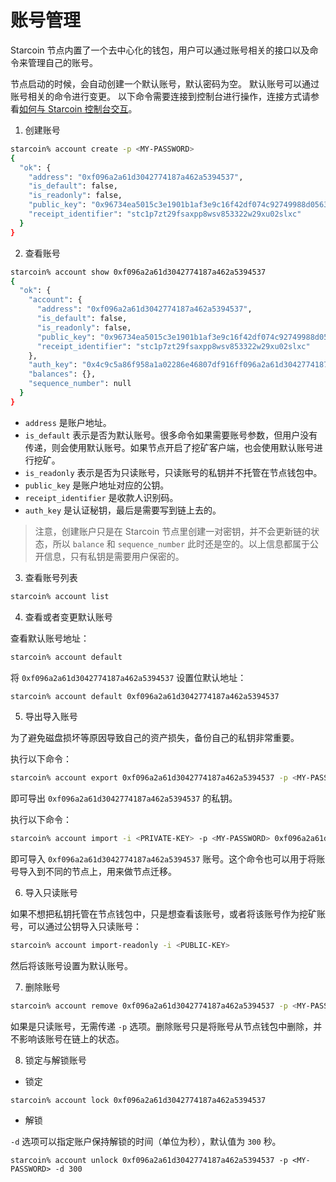 # 账号管理

Starcoin 节点内置了一个去中心化的钱包，用户可以通过账号相关的接口以及命令来管理自己的账号。

节点启动的时候，会自动创建一个默认账号，默认密码为空。
默认账号可以通过账号相关的命令进行变更。
以下命令需要连接到控制台进行操作，连接方式请参看[如何与 Starcoin 控制台交互](../setup/starcoin-console)。

 1. 创建账号

```bash
starcoin% account create -p <MY-PASSWORD>
{
  "ok": {
    "address": "0xf096a2a61d3042774187a462a5394537",
    "is_default": false,
    "is_readonly": false,
    "public_key": "0x96734ea5015c3e1901b1af3e9c16f42df074c92749988d0563be3f5df65c2da6",
    "receipt_identifier": "stc1p7zt29fsaxpp8wsv853322w29xu02slxc"
  }
}
```

2. 查看账号

```bash
starcoin% account show 0xf096a2a61d3042774187a462a5394537
{
  "ok": {
    "account": {
      "address": "0xf096a2a61d3042774187a462a5394537",
      "is_default": false,
      "is_readonly": false,
      "public_key": "0x96734ea5015c3e1901b1af3e9c16f42df074c92749988d0563be3f5df65c2da6",
      "receipt_identifier": "stc1p7zt29fsaxpp8wsv853322w29xu02slxc"
    },
    "auth_key": "0x4c9c5a86f958a1a02286e46807df916ff096a2a61d3042774187a462a5394537",
    "balances": {},
    "sequence_number": null
  }
}
```

- `address` 是账户地址。
- `is_default` 表示是否为默认账号。很多命令如果需要账号参数，但用户没有传递，则会使用默认账号。如果节点开启了挖矿客户端，也会使用默认账号进行挖矿。
- `is_readonly` 表示是否为只读账号，只读账号的私钥并不托管在节点钱包中。
- `public_key` 是账户地址对应的公钥。
- `receipt_identifier` 是收款人识别码。
- `auth_key` 是认证秘钥，最后是需要写到链上去的。

> 注意，创建账户只是在 Starcoin 节点里创建一对密钥，并不会更新链的状态，所以 `balance` 和 `sequence_number` 此时还是空的。以上信息都属于公开信息，只有私钥是需要用户保密的。

3. 查看账号列表

```bash
starcoin% account list
```

4. 查看或者变更默认账号

查看默认账号地址：

```bash
starcoin% account default
```

将 `0xf096a2a61d3042774187a462a5394537` 设置位默认地址：

```bash
starcoin% account default 0xf096a2a61d3042774187a462a5394537
```

5. 导出导入账号

为了避免磁盘损坏等原因导致自己的资产损失，备份自己的私钥非常重要。

执行以下命令：

```bash
starcoin% account export 0xf096a2a61d3042774187a462a5394537 -p <MY-PASSWORD>
```

即可导出 `0xf096a2a61d3042774187a462a5394537` 的私钥。

执行以下命令：

```bash
starcoin% account import -i <PRIVATE-KEY> -p <MY-PASSWORD> 0xf096a2a61d3042774187a462a5394537
```

即可导入 `0xf096a2a61d3042774187a462a5394537` 账号。这个命令也可以用于将账号导入到不同的节点上，用来做节点迁移。

6. 导入只读账号

如果不想把私钥托管在节点钱包中，只是想查看该账号，或者将该账号作为挖矿账号，可以通过公钥导入只读账号：

```bash
starcoin% account import-readonly -i <PUBLIC-KEY>
```

然后将该账号设置为默认账号。

7. 删除账号

```bash
starcoin% account remove 0xf096a2a61d3042774187a462a5394537 -p <MY-PASSWORD>
```

如果是只读账号，无需传递 `-p` 选项。删除账号只是将账号从节点钱包中删除，并不影响该账号在链上的状态。


8. 锁定与解锁账号

- 锁定

```shell
starcoin% account lock 0xf096a2a61d3042774187a462a5394537
```

- 解锁

`-d` 选项可以指定账户保持解锁的时间（单位为秒），默认值为 `300` 秒。

```shell
starcoin% account unlock 0xf096a2a61d3042774187a462a5394537 -p <MY-PASSWORD> -d 300
```
